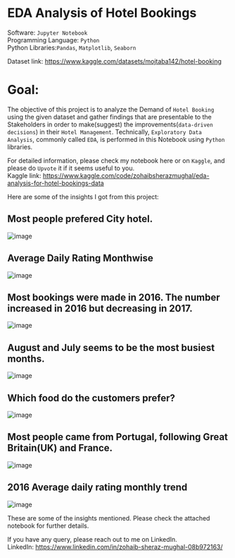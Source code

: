 # **EDA Analysis of Hotel Bookings**

Software: `Jupyter Notebook`  
Programming Language: `Python`  
Python Libraries:`Pandas`, `Matplotlib`, `Seaborn`

Dataset link: https://www.kaggle.com/datasets/mojtaba142/hotel-booking
<br/>
# **Goal:**
The objective of this project is to analyze the Demand of `Hotel Booking` using the given dataset and gather findings that are presentable to the Stakeholders in order to make(suggest) the improvements(`data-driven decisions`) in their `Hotel Management`. Technically, `Exploratory Data Analysis`, commonly called `EDA`, is performed in this Notebook using `Python` libraries.

For detailed information, please check my notebook here or on `Kaggle`, and please do `Upvote` it if it seems useful to you.
<br/>
Kaggle link: https://www.kaggle.com/code/zohaibsherazmughal/eda-analysis-for-hotel-bookings-data

Here are some of the insights I got from this project:

## Most people prefered City hotel.
![image](https://user-images.githubusercontent.com/90182043/218173402-27ec0193-f58f-4ef5-9dc1-12a97f372459.png)

## Average Daily Rating Monthwise
![image](https://user-images.githubusercontent.com/90182043/218173072-06a7c54b-778d-4422-8a41-6402168ce752.png)

## Most bookings were made in 2016. The number increased in 2016 but decreasing in 2017.
![image](https://user-images.githubusercontent.com/90182043/218172583-2f4082e3-760b-409b-b708-ce76f794cee2.png)

## August and July seems to be the most busiest months.
![image](https://user-images.githubusercontent.com/90182043/218172761-313bbc84-c0ef-40a5-88b2-56f35385bcc6.png)

## Which food do the customers prefer?
![image](https://user-images.githubusercontent.com/90182043/218172933-ba52b3b8-dc20-4d0a-a407-30fa555eb0cd.png)

## Most people came from Portugal, following Great Britain(UK) and France.
![image](https://user-images.githubusercontent.com/90182043/218173501-236612d1-8cdb-4b55-a7e8-3083db9869e7.png)

## 2016 Average daily rating monthly trend
![image](https://user-images.githubusercontent.com/90182043/218173699-21453ac8-5a37-4a6f-b61a-f199f7b109ba.png)


These are some of the insights mentioned. Please check the attached notebook for further details.

If you have any query, please reach out to me on LinkedIn.  
LinkedIn: https://www.linkedin.com/in/zohaib-sheraz-mughal-08b972163/
